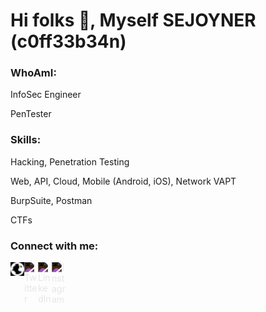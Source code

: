 # Hi folks 👋, Myself SEJOYNER (c0ff33b34n)

### WhoAmI:
<p>InfoSec Engineer</p>
<p>PenTester</p>

### Skills:
<p>Hacking, Penetration Testing</p>
<p>Web, API, Cloud, Mobile (Android, iOS), Network VAPT</p>
<p>BurpSuite, Postman</p>
<p>CTFs</P>

### Connect with me:

[<img align="left" alt="website" width="22px" src="https://raw.githubusercontent.com/iconic/open-iconic/master/svg/globe.svg" style="filter: invert(1);" />][website]
[<img align="left" alt=" Twitter" width="22px" src="https://cdn.jsdelivr.net/npm/simple-icons@v3/icons/twitter.svg" style="filter: invert(1);" />][twitter]
[<img align="left" alt="LinkedIn" width="22px" src="https://cdn.jsdelivr.net/npm/simple-icons@v3/icons/linkedin.svg" style="filter: invert(1);" />][linkedin]
[<img align="left" alt="Instagram" width="22px" src="https://cdn.jsdelivr.net/npm/simple-icons@v3/icons/instagram.svg" style="filter: invert(1);" />][instagram]

<br />

[website]: https://c0ff33b34n.github.io/
[twitter]: https://twitter.com/c0ff33834n
[instagram]: https://www.instagram.com/__sejoy_ner__
[linkedin]: https://www.linkedin.com/in/sejoyner-joy-00b448193
